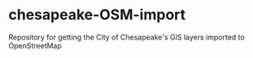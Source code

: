 chesapeake-OSM-import
=====================

Repository for getting the City of Chesapeake's GIS layers imported to OpenStreetMap
